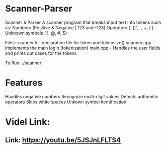 # Scanner-Parser
Scanner &amp; Parser
A scanner program that breaks input text into tokens such as:
  Numbers (Positive & Negative | 123 and -123) 
  Operators ( '()', -, +, / )
  Unknown symbols ( !, @, #, $)

Files:
  scanner.h - declaration file for token and tokensize()
  scanner.cpp - Implements the main login (tokenization)
  main.cpp - Handles the user fields and prints out cases for the tokens

To Run:
  ./scanner

# Features
Handles negative numbers
Recognize multi-digit values
Detects arithmetic operators
Skips white spaces
Unkown symbol itentification

# Videl Link:
## Link: https://youtu.be/5JSJnLFLTS4
